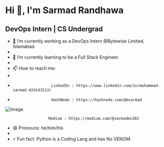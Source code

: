  #                                                                                                   Hi 👋, I'm Sarmad Randhawa
                          
##                                                                                                   DevOps Intern | CS Undergrad


- 🔭 I’m currently working as a DevOps Intern @Bytewise Limited, Islamabad.
- 
- 🌱 I’m currently learning to be a Full Stack Engineer.                                    
- 
- 📫 How to reach me: 
-                      
-                      LinkedIn : https://www.linkedin.com/in/muhammad-sarmad-424143212/
- 
                       HashNode : https://hashnode.com/@msarmad                            
![Image](https://www.bing.com/images/searchview=detailV2&ccid=0gUxii1d&id=C9DC8DD3A1AAB0D66992F469A94258F6167048F3&thid=OIP.0gUxii1dJnWSK7L_JEYSsQHaF8&mediaurl=https%3a%2f%2fmedia.giphy.com%2fmedia%2f7TwUGLTuiZRSMcPOxo%2fgiphy.gif&cdnurl=https%3a%2f%2fth.bing.com%2fth%2fid%2fR.d205318a2d5d2675922bb2ff244612b1%3frik%3d80hwFvZYQqlp9A%26pid%3dImgRaw%26r%3d0&exph=433&expw=540&q=Computer+Coding+GIF&simid=608023367932390333&FORM=IRPRST&ck=8620FEC0A54E94915792726F62E30871&selectedIndex=30&ajaxhist=0&ajaxserp=0)
                       
                       Medium : https://medium.com/@sarmadmz282
                       
- 😄 Pronouns: he/him/his
- 
- ⚡ Fun fact: Python is a Coding Lang and has No VENOM.

